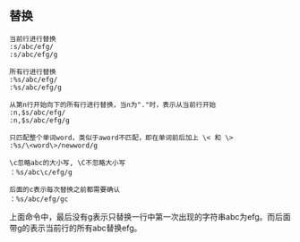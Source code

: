 ## 替换

```
当前行进行替换
:s/abc/efg/
:s/abc/efg/g

所有行进行替换
:%s/abc/efg/
:%s/abc/efg/g

从第n行开始向下的所有行进行替换，当n为"."时，表示从当前行开始
:n,$s/abc/efg/
:n,$s/abc/efg/g

只匹配整个单词word，类似于aword不匹配，即在单词前后加上 \< 和 \>
:%s/\<word\>/newword/g

\c忽略abc的大小写, \C不忽略大小写
：%s/abc\c/efg/g

后面的c表示每次替换之前都需要确认
：%s/abc/efg/gc
```
上面命令中，最后没有g表示只替换一行中第一次出现的字符串abc为efg。而后面带g的表示当前行的所有abc替换efg。